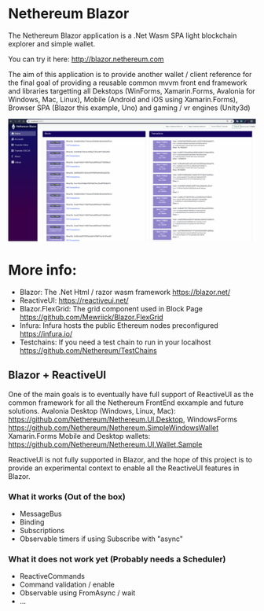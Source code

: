 # Nethereum Blazor

The Nethereum Blazor application is a .Net Wasm SPA light blockchain explorer and simple wallet.

You can try it here: http://blazor.nethereum.com

The aim of this application is to provide another wallet / client reference for the final goal of providing a reusable common mvvm front end framework and libraries targetting all Dekstops (WinForms, Xamarin.Forms, Avalonia for Windows, Mac, Linux), Mobile (Android and iOS using Xamarin.Forms), Browser SPA (Blazor this example, Uno) and gaming / vr engines (Unity3d)


![Nethereum Blazor](Screenshots/NethereumBlazorDemo.gif "Nethereum Blazor")


# More info:
* Blazor:  The .Net Html / razor wasm framework https://blazor.net/
* ReactiveUI: https://reactiveui.net/
* Blazor.FlexGrid: The grid component used in Block Page https://github.com/Mewriick/Blazor.FlexGrid
* Infura: Infura hosts the public Ethereum nodes preconfigured https://infura.io/
* Testchains: If you need a test chain to run in your localhost  https://github.com/Nethereum/TestChains

## Blazor + ReactiveUI
One of the main goals is to eventually have full support of ReactiveUI as the common framework for all the Nethereum FrontEnd exxample and future solutions.
Avalonia Desktop (Windows, Linux, Mac): https://github.com/Nethereum/Nethereum.UI.Desktop, WindowsForms https://github.com/Nethereum/Nethereum.SimpleWindowsWallet
Xamarin.Forms Mobile and Desktop wallets:  https://github.com/Nethereum/Nethereum.UI.Wallet.Sample

ReactiveUI is not fully supported in Blazor, and the hope of this project is to provide an experimental context to enable all the ReactiveUI features in Blazor.

### What it works (Out of the box)
- MessageBus
- Binding
- Subscriptions
- Observable timers if using Subscribe with "async"

### What it does not work yet (Probably needs a Scheduler)
- ReactiveCommands
- Command validation / enable
- Observable using FromAsync / wait 
- ...
